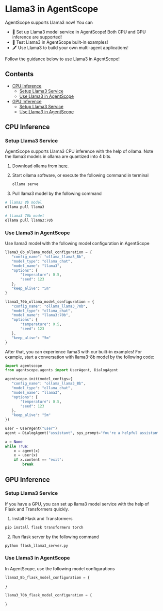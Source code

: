 # Llama3 in AgentScope

AgentScope supports Llama3 now! You can

- 🚀 Set up Llama3 model service in AgentScope! Both CPU and GPU inference are supported!
- 🔧 Test Llama3 in AgentScope built-in examples!
- 🖋 Use Llama3 to build your own multi-agent applications!

Follow the guidance below to use Llama3 in AgentScope!

## Contents

- [CPU Inference](#cpu-inference)
  - [Setup Llama3 Service](#setup-llama3-service)
  - [Use Llama3 in AgentScope](#use-llama3-in-agentscope)
- [GPU Inference](#gpu-inference)
  - [Setup Llama3 Service](#setup-llama3-service-1)
  - [Use Llama3 in AgentScope](#use-llama3-in-agentscope-1)

## CPU Inference

### Setup Llama3 Service

AgentScope supports Llama3 CPU inference with the help of ollama. Note the llama3 models in ollama are quantized into 4 bits.

1. Download ollama from [here](https://ollama.com/).

2. Start ollama software, or execute the following command in terminal

   ```bash
   ollama serve
   ```

3. Pull llama3 model by the following command

 ```bash
 # llama3 8b model
 ollama pull llama3

 # llama3 70b model
 ollama pull llama3:70b
 ```

### Use Llama3 in AgentScope

Use llama3 model with the following model configuration in AgentScope

```python
llama3_8b_ollama_model_configuration = {
   "config_name": "ollama_llama3_8b",
   "model_type": "ollama_chat",
   "model_name": "llama3",
   "options": {
       "temperature": 0.5,
       "seed": 123
   },
   "keep_alive": "5m"
}

llama3_70b_ollama_model_configuration = {
   "config_name": "ollama_llama3_70b",
   "model_type": "ollama_chat",
   "model_name": "llama3:70b",
   "options": {
       "temperature": 0.5,
       "seed": 123
   },
   "keep_alive": "5m"
}
```

After that, you can experience llama3 with our built-in examples! For example, start a conversation with llama3-8b model by the following code:

```python
import agentscope
from agentscope.agents import UserAgent, DialogAgent

agentscope.init(model_configs={
   "config_name": "ollama_llama3_8b",
   "model_type": "ollama_chat",
   "model_name": "llama3",
   "options": {
       "temperature": 0.5,
       "seed": 123
   },
   "keep_alive": "5m"
})

user = UserAgent("user")
agent = DialogAgent("assistant", sys_prompt="You're a helpful assistant.", model_config_name="ollama_llama3_8b")

x = None
while True:
    x = agent(x)
    x = user(x)
    if x.content == "exit":
        break
```

## GPU Inference

### Setup Llama3 Service

If you have a GPU, you can set up llama3 model service with the help of Flask and Transformers quickly.

1. Install Flask and Transformers

```bash
pip install flask transformers torch
```

2. Run flask server by the following command  

```bash
python flask_llama3_server.py
```

### Use Llama3 in AgentScope

In AgentScope, use the following model configurations

```python
llama3_8b_flask_model_configuration = {
    
}

llama3_70b_flask_model_configuration = {
    
}
```
